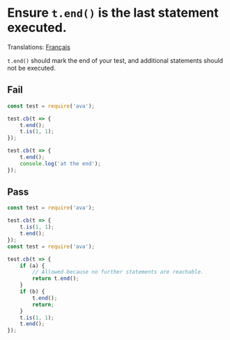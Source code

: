 # Ensure `t.end()` is the last statement executed.

Translations: [Français](https://github.com/avajs/ava-docs/blob/master/fr_FR/related/eslint-plugin-ava/docs/rules/no-statement-after-end.md)

`t.end()` should mark the end of your test, and additional statements should not be executed.

## Fail

```js
const test = require('ava');

test.cb(t => {
	t.end();
	t.is(1, 1);
});

test.cb(t => {
	t.end();
	console.log('at the end');
});
```


## Pass

```js
const test = require('ava');

test.cb(t => {
	t.is(1, 1);
	t.end();
});
const test = require('ava');

test.cb(t => {
	if (a) {
		// Allowed because no further statements are reachable.
		return t.end();
	}
	if (b) {
		t.end();
		return;
	}
	t.is(1, 1);
	t.end();
});

```
